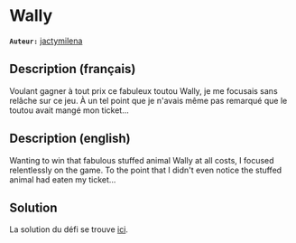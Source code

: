 # Wally

**`Auteur:`** [jactymilena](https://github.com/jactymilena)

## Description (français)

Voulant gagner à tout prix ce fabuleux toutou Wally, je me focusais sans relâche sur ce jeu. À un tel point que je n'avais même pas remarqué que le toutou avait mangé mon ticket...

## Description (english)

Wanting to win that fabulous stuffed animal Wally at all costs, I focused relentlessly on the game. To the point that I didn't even notice the stuffed animal had eaten my ticket...

## Solution

La solution du défi se trouve [ici](solution/).